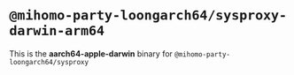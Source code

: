 # `@mihomo-party-loongarch64/sysproxy-darwin-arm64`

This is the **aarch64-apple-darwin** binary for `@mihomo-party-loongarch64/sysproxy`

